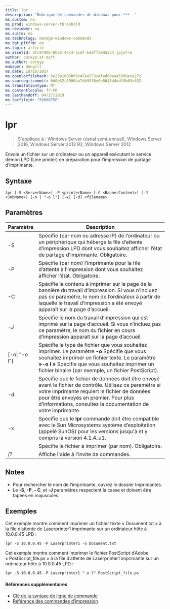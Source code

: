 ```yaml
---
title: lpr
description: 'Rubrique de commandes de Windows pour ***- '
ms.custom: na
ms.prod: windows-server-threshold
ms.reviewer: na
ms.suite: na
ms.technology: manage-windows-commands
ms.tgt_pltfrm: na
ms.topic: article
ms.assetid: afc8790b-8b52-45c4-acdf-be0ffa9da534 jpjofre
author: coreyp-at-msft
ms.author: coreyp
manager: dongill
ms.date: 10/16/2017
ms.openlocfilehash: 6e21b1606b09c47ea773c4fad80eaa53d9aca27c
ms.sourcegitcommit: 0d0b32c8986ba7db9536e0b8648d4ddf9b03e452
ms.translationtype: MT
ms.contentlocale: fr-FR
ms.lasthandoff: 04/17/2019
ms.locfileid: "59888750"
---
```

# <a name="lpr"></a>lpr

>S'applique à : Windows Server (canal semi-annuel), Windows Server 2016, Windows Server 2012 R2, Windows Server 2012

Envoie un fichier sur un ordinateur ou un appareil exécutant le service démon LPD (Line printer) en préparation pour l’impression de partage d’imprimante.  
  
## <a name="syntax"></a>Syntaxe  
```  
lpr [-S <ServerName>] -P <printerName> [-C <BannerContent>] [-J <JobName>] [-o | "-o l"] [-x] [-d] <filename>  
```  
## <a name="parameters"></a>Paramètres  
|Paramètre|Description|  
|-------|--------|  
|-S <ServerName>|Spécifie (par nom ou adresse IP) de l’ordinateur ou un périphérique qui héberge la file d’attente d’impression LPD dont vous souhaitez afficher l’état de partage d’imprimante. Obligatoire.|  
|-P <printerName>|Spécifie (par nom) l’imprimante pour la file d’attente à l’impression dont vous souhaitez afficher l’état. Obligatoire.|  
|-C <BannerContent>|Spécifie le contenu à imprimer sur la page de la bannière du travail d’impression. Si vous n’incluez pas ce paramètre, le nom de l’ordinateur à partir de laquelle le travail d’impression a été envoyé apparaît sur la page d’accueil.|  
|-J <JobName>|Spécifie le nom du travail d’impression qui est imprimé sur la page d’accueil. Si vous n’incluez pas ce paramètre, le nom du fichier en cours d’impression apparaît sur la page d’accueil.|  
|[-o&#124; "-o l"]|Spécifie le type de fichier que vous souhaitez imprimer. Le paramètre **-o** Spécifie que vous souhaitez imprimer un fichier texte. Le paramètre **»-o l »** Spécifie que vous souhaitez imprimer un fichier binaire (par exemple, un fichier PostScript).|  
|-d|Spécifie que le fichier de données doit être envoyé avant le fichier de contrôle. Utilisez ce paramètre si votre imprimante requiert le fichier de données pour être envoyés en premier. Pour plus d’informations, consultez la documentation de votre imprimante.|  
|-x|Spécifie que le **lpr** commande doit être compatible avec le Sun Microsystems système d’exploitation (appelé SunOS) pour les versions jusqu'à et y compris la version 4.1.4_u1.|  
|<FileName>|Spécifie le fichier à imprimer (par nom). Obligatoire.|  
|/?|Affiche l'aide à l'invite de commandes.|  
## <a name="remarks"></a>Notes  
-   Pour rechercher le nom de l’imprimante, ouvrez le dossier Imprimantes.  
-   Le **-S**, **-P**, **- C**, et **-J** paramètres respectent la casse et doivent être tapées en majuscules.  
## <a name="BKMK_examples"></a>Exemples  
Cet exemple montre comment imprimer un fichier texte « Document.txt » à la file d’attente de Laserprinter1 imprimante sur un ordinateur hôte à 10.0.0.45 LPD :  
```  
lpr -S 10.0.0.45 -P Laserprinter1 -o Document.txt  
```  
Cet exemple montre comment imprimer le fichier PostScript d’Adobe « PostScript_file.ps » à la file d’attente de Laserprinter1 imprimante sur un ordinateur hôte à 10.0.0.45 LPD :  
```  
lpr -S 10.0.0.45 -P Laserprinter1 "-o l" PostScript_file.ps  
```  

#### <a name="additional-references"></a>Références supplémentaires  
-   [Clé de la syntaxe de ligne de commande](command-line-syntax-key.md)  
-   [Référence des commandes d’impression](print-command-reference.md)  
